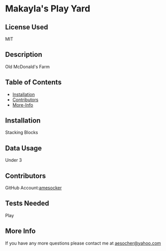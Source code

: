 # Makayla's Play Yard
## License Used 
MIT
## Description 
Old McDonald's Farm
## Table of Contents
- [Installation](##Installation)  
- [Contributors](##Contributors)  
- [More-Info](##More-Info)  
## Installation 
Stacking Blocks
## Data Usage
Under 3
## Contributors 
GitHub Account:[amesocker](github.com/amesocker)
## Tests Needed 
Play
## More Info 
If you have any more questions please contact me at aesocher@yahoo.com
     

